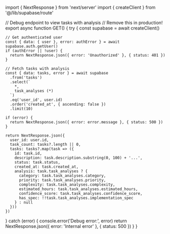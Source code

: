 import { NextResponse } from 'next/server'
import { createClient } from '@/lib/supabase/route'

// Debug endpoint to view tasks with analysis
// Remove this in production!
export async function GET() {
  try {
    const supabase = await createClient()
    
    // Get authenticated user
    const { data: { user }, error: authError } = await supabase.auth.getUser()
    if (authError || !user) {
      return NextResponse.json({ error: 'Unauthorized' }, { status: 401 })
    }

    // Fetch tasks with analysis
    const { data: tasks, error } = await supabase
      .from('tasks')
      .select(`
        *,
        task_analyses (*)
      `)
      .eq('user_id', user.id)
      .order('created_at', { ascending: false })
      .limit(10)

    if (error) {
      return NextResponse.json({ error: error.message }, { status: 500 })
    }

    return NextResponse.json({
      user_id: user.id,
      task_count: tasks?.length || 0,
      tasks: tasks?.map(task => ({
        id: task.id,
        description: task.description.substring(0, 100) + '...',
        status: task.status,
        created_at: task.created_at,
        analysis: task.task_analyses ? {
          category: task.task_analyses.category,
          priority: task.task_analyses.priority,
          complexity: task.task_analyses.complexity,
          estimated_hours: task.task_analyses.estimated_hours,
          confidence_score: task.task_analyses.confidence_score,
          has_spec: !!task.task_analyses.implementation_spec
        } : null
      }))
    })
  } catch (error) {
    console.error('Debug error:', error)
    return NextResponse.json({ error: 'Internal error' }, { status: 500 })
  }
}